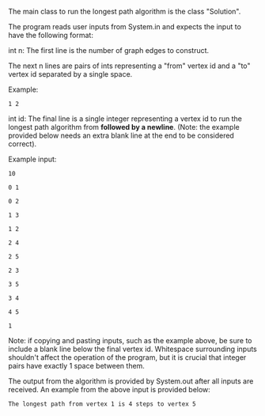 The main class to run the longest path algorithm is the class "Solution".

The program reads user inputs from System.in and expects the input to have the following format:

int n: The first line is the number of graph edges to construct. 
    
The next n lines are pairs of ints representing a "from" vertex id and a "to" vertex id separated by a single space.

Example:
   
	1 2
    
int id: The final line is a single integer representing a vertex id to run the longest path algorithm from **followed by a newline**. 
(Note: the example provided below needs an extra blank line at the end to be considered correct).

Example input:
   
	10
    
	0 1
   
	0 2
   
	1 3
   
	1 2
   
	2 4
   
	2 5
   
	2 3
   
	3 5
   
	3 4
   
	4 5
   
	1


      			

Note: if copying and pasting inputs, such as the example above, be sure to include a blank line below the final vertex id.
Whitespace surrounding inputs shouldn't affect the operation of the program, but it is crucial that integer pairs have exactly 1 space between them.

The output from the algorithm is provided by System.out after all inputs are received. An example from the above input is provided below:
    
    The longest path from vertex 1 is 4 steps to vertex 5
